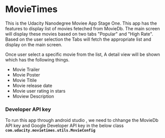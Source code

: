 # MovieTimes
This is the Udacity Nanodegree Moviee App Stage One. This app has the features to display list of movies feteched from MovieDb. 
The main screen will display these movies based on two tabs "Popular" and "High Rate". Based on the user selection the Tabs will
fetch the appropriate list and display on the main screen.

Once user select a specific movie from the list, A detail view will be shown which has the following things.
* Movie Trailer
* Movie Poster
* Movie Titile
* Movie release date
* Movie user rating in stars
* Moview Description

### Developer API key
To run this app through android studio , we need to chhange the MovieDb API key and Google Developer API key in the below class
**`com.udacity.movietimes.utils.MovieConfig`**

